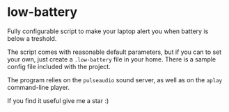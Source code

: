 # low-battery
Fully configurable script to make your laptop alert you when battery is below a treshold.

The script comes with reasonable default parameters, but if you can to set your own, just create a `.low-battery` file in your home.
There is a sample config file included with the project.

The program relies on the `pulseaudio` sound server, as well as on the `aplay` command-line player.
 
If you find it useful give me a star :)
